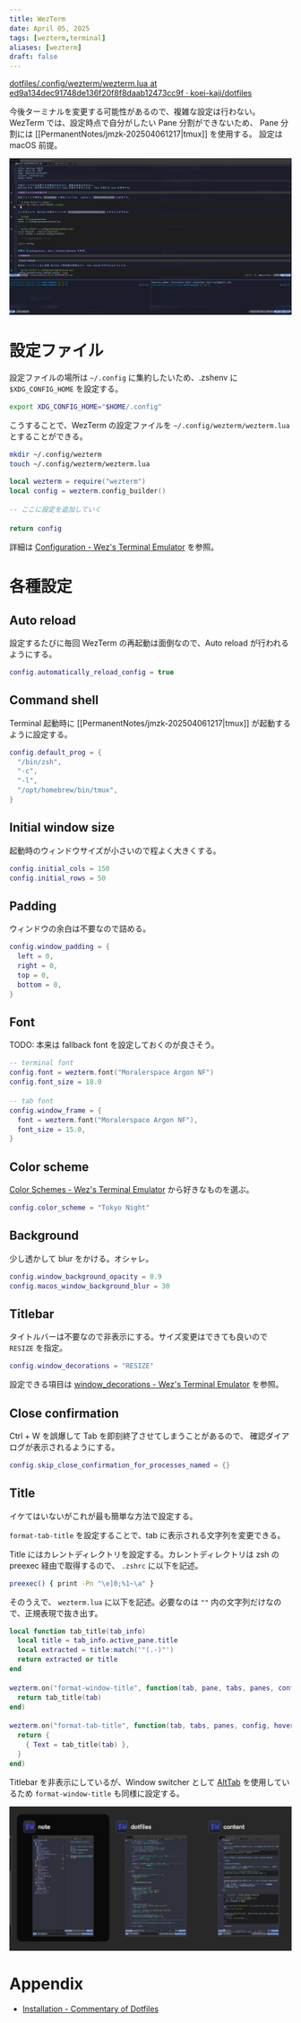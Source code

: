 ```yaml
---
title: WezTerm
date: April 05, 2025
tags: [wezterm,terminal]
aliases: [wezterm]
draft: false
---
```


[dotfiles/.config/wezterm/wezterm.lua at ed9a134dec91748de136f20f8f8daab12473cc9f · koei-kaji/dotfiles](https://github.com/koei-kaji/dotfiles/blob/ed9a134dec91748de136f20f8f8daab12473cc9f/.config/wezterm/wezterm.lua)

今後ターミナルを変更する可能性があるので、複雑な設定は行わない。
WezTerm では、設定時点で自分がしたい Pane 分割ができないため、 Pane 分割には [[PermanentNotes/jmzk-202504061217|tmux]] を使用する。
設定は macOS 前提。

![WezTerm](../assets/WezTerm.png)

# 設定ファイル

設定ファイルの場所は `~/.config` に集約したいため、.zshenv に `$XDG_CONFIG_HOME` を設定する。

```bash title="~/.zshenv"
export XDG_CONFIG_HOME="$HOME/.config"
```

こうすることで、WezTerm の設定ファイルを `~/.config/wezterm/wezterm.lua` とすることができる。

```bash
mkdir ~/.config/wezterm
touch ~/.config/wezterm/wezterm.lua
```

```lua title="~/.config/wezterm/wezterm.lua"
local wezterm = require("wezterm")
local config = wezterm.config_builder()

-- ここに設定を追加していく

return config
```

詳細は [Configuration - Wez's Terminal Emulator](https://wezterm.org/config/files.html#quick-start) を参照。

# 各種設定

## Auto reload

設定するたびに毎回 WezTerm の再起動は面倒なので、Auto reload が行われるようにする。

```lua title="~/.config/wezterm/wezterm.lua"
config.automatically_reload_config = true
```

## Command shell

Terminal 起動時に [[PermanentNotes/jmzk-202504061217|tmux]] が起動するように設定する。

```lua title="~/.config/wezterm/wezterm.lua"
config.default_prog = {
  "/bin/zsh",
  "-c",
  "-l",
  "/opt/homebrew/bin/tmux",
}
```

## Initial window size

起動時のウィンドウサイズが小さいので程よく大きくする。

```lua title="~/.config/wezterm/wezterm.lua"
config.initial_cols = 150
config.initial_rows = 50
```

## Padding

ウィンドウの余白は不要なので詰める。

```lua title="~/.config/wezterm/wezterm.lua"
config.window_padding = {
  left = 0,
  right = 0,
  top = 0,
  bottom = 0,
}
```

## Font

TODO: 本来は fallback font を設定しておくのが良さそう。

```lua title="~/.config/wezterm/wezterm.lua"
-- terminal font
config.font = wezterm.font("Moralerspace Argon NF")
config.font_size = 18.0

-- tab font
config.window_frame = {
  font = wezterm.font("Moralerspace Argon NF"),
  font_size = 15.0,
}
```

## Color scheme

[Color Schemes - Wez's Terminal Emulator](https://wezterm.org/colorschemes/index.html) から好きなものを選ぶ。

```lua title="~/.config/wezterm/wezterm.lua"
config.color_scheme = "Tokyo Night"
```

## Background

少し透かして blur をかける。オシャレ。

```lua title="~/.config/wezterm/wezterm.lua"
config.window_background_opacity = 0.9
config.macos_window_background_blur = 30
```

## Titlebar

タイトルバーは不要なので非表示にする。サイズ変更はできても良いので `RESIZE` を指定。

```lua title="~/.config/wezterm/wezterm.lua"
config.window_decorations = "RESIZE"
```

設定できる項目は [window_decorations - Wez's Terminal Emulator](https://wezterm.org/config/lua/config/window_decorations.html?h=window_dec#window_decorations-title-resize) を参照。

## Close confirmation

Ctrl + W を誤爆して Tab を即刻終了させてしまうことがあるので、 確認ダイアログが表示されるようにする。

```lua title="~/.config/wezterm/wezterm.lua"
config.skip_close_confirmation_for_processes_named = {}
```

## Title

イケてはいないがこれが最も簡単な方法で設定する。

`format-tab-title` を設定することで、tab に表示される文字列を変更できる。

Title にはカレントディレクトリを設定する。カレントディレクトリは zsh の preexec 経由で取得するので、 `.zshrc` に以下を記述。

```bash title="~/.zshrc"
preexec() { print -Pn "\e]0;%1~\a" }
```

そのうえで、 `wezterm.lua` に以下を記述。必要なのは `""` 内の文字列だけなので、正規表現で抜き出す。

```lua title="~/.config/wezterm/wezterm.lua"
local function tab_title(tab_info)
  local title = tab_info.active_pane.title
  local extracted = title:match('"(.-)"')
  return extracted or title
end

wezterm.on("format-window-title", function(tab, pane, tabs, panes, config)
  return tab_title(tab)
end)

wezterm.on("format-tab-title", function(tab, tabs, panes, config, hover, max_width)
  return {
    { Text = tab_title(tab) },
  }
end)
```

Titlebar を非表示にしているが、Window switcher として [AltTab](https://alt-tab-macos.netlify.app/) を使用しているため `format-window-title` も同様に設定する。

![WezTerm on AltTab](../assets/wezterm-alt-tab.png)

# Appendix

- [Installation - Commentary of Dotfiles](https://coralpink.github.io/commentary/wezterm/installation.html#wezterm)
